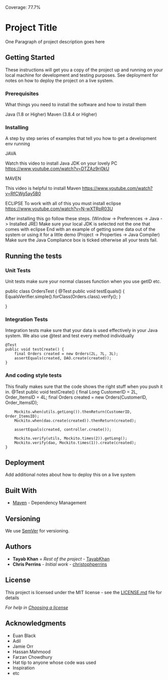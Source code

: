 Coverage: 77.7%
# Project Title

One Paragraph of project description goes here

## Getting Started

These instructions will get you a copy of the project up and running on your local machine for development and testing purposes. See deployment for notes on how to deploy the project on a live system.

### Prerequisites

What things you need to install the software and how to install them

 Java (1.8 or Higher)
 Maven (3.8.4 or Higher)

### Installing

A step by step series of examples that tell you how to get a development env running

JAVA

Watch this video to install Java JDK on your lovely PC
https://www.youtube.com/watch?v=DTZAz9rj0kU

MAVEN

This video is helpful to install Maven
https://www.youtube.com/watch?v=RfCWg5ay5B0

ECLIPSE
To work with all of this you must install eclipse
https://www.youtube.com/watch?v=N-wXTRpR03U


After installing this go follow these steps.
(Window -> Preferences -> Java -> Installed JRE) Make sure your local JDK is selected not the one that comes with eclipse
End with an example of getting some data out of the system or using it for a little demo
(Project -> Properties -> Java Compiler) Make sure the Java Compliance box is ticked otherwise all your tests fail.

## Running the tests

### Unit Tests 

Unit tests make sure your normal classes function when you use getID etc.

public class OrdersTest {
	@Test
	public void testEquals() {
		EqualsVerifier.simple().forClass(Orders.class).verify();
	}

}


### Integration Tests 
Integration tests make sure that your data is used effectively in your Java system. We also use @test and test every method individually

	@Test
	public void testCreate() {
		final Orders created = new Orders(2L, 7L, 3L);
		assertEquals(created, DAO.create(created));
	}

### And coding style tests

This finally makes sure that the code shows the right stuff when you push it in.
	@Test
	public void testCreate() {
		final Long CustomerID = 2L, Order_ItemsID = 4L;
		final Orders created = new Orders(CustomerID, Order_ItemsID);

		Mockito.when(utils.getLong()).thenReturn(CustomerID, Order_ItemsID);
		Mockito.when(dao.create(created)).thenReturn(created);

		assertEquals(created, controller.create());

		Mockito.verify(utils, Mockito.times(2)).getLong();
		Mockito.verify(dao, Mockito.times(1)).create(created);
	}


## Deployment

Add additional notes about how to deploy this on a live system

## Built With

* [Maven](https://maven.apache.org/) - Dependency Management

## Versioning

We use [SemVer](http://semver.org/) for versioning.

## Authors
* **Tayab Khan** = *Rest of the project* - [TayabKhan](https://github.com/TayabKhan420)
* **Chris Perrins** - *Initial work* - [christophperrins](https://github.com/christophperrins)

## License

This project is licensed under the MIT license - see the [LICENSE.md](LICENSE.md) file for details 

*For help in [Choosing a license](https://choosealicense.com/)*

## Acknowledgments
* Euan Black
* Adil
* Jamie Orr
* Hassan Mahmood
* Farzan Chowdhury
* Hat tip to anyone whose code was used
* Inspiration
* etc
